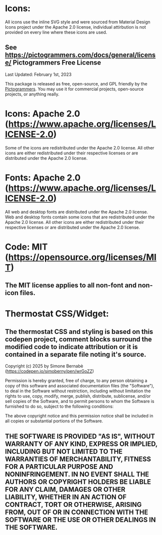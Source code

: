# Icons: 
All icons use the inline SVG style and were sourced from Material Design Icons project under the Apache 2.0 license, individual attirbution is not provided on every line where these icons are used.

See https://pictogrammers.com/docs/general/license/
Pictogrammers Free License
--------------------------

Last Updated: February 1st, 2023

This package is released as free, open-source, and GPL friendly by
the [Pictogrammers](https://pictogrammers.com/). You may use it
for commercial projects, open-source projects, or anything really.

# Icons: Apache 2.0 (https://www.apache.org/licenses/LICENSE-2.0)
Some of the icons are redistributed under the Apache 2.0 license. All other
icons are either redistributed under their respective licenses or are
distributed under the Apache 2.0 license.

# Fonts: Apache 2.0 (https://www.apache.org/licenses/LICENSE-2.0)
All web and desktop fonts are distributed under the Apache 2.0 license. Web
and desktop fonts contain some icons that are redistributed under the Apache
2.0 license. All other icons are either redistributed under their respective
licenses or are distributed under the Apache 2.0 license.

# Code: MIT (https://opensource.org/licenses/MIT)
The MIT license applies to all non-font and non-icon files.
--------------------------

# Thermostat CSS/Widget: 
The thermostat CSS and styling is based on this codepen project, comment blocks surround the modified code to indicate attribution or it is contained in a separate file noting it's source.
--------------------------
Copyright (c) 2025 by Simone Bernabè (https://codepen.io/simoberny/pen/wrGoZZ)

Permission is hereby granted, free of charge, to any person obtaining a copy of this software and associated documentation files (the "Software"), to deal in the Software without restriction, including without limitation the rights to use, copy, modify, merge, publish, distribute, sublicense, and/or sell copies of the Software, and to permit persons to whom the Software is furnished to do so, subject to the following conditions:

The above copyright notice and this permission notice shall be included in all copies or substantial portions of the Software.

THE SOFTWARE IS PROVIDED "AS IS", WITHOUT WARRANTY OF ANY KIND, EXPRESS OR IMPLIED, INCLUDING BUT NOT LIMITED TO THE WARRANTIES OF MERCHANTABILITY, FITNESS FOR A PARTICULAR PURPOSE AND NONINFRINGEMENT. IN NO EVENT SHALL THE AUTHORS OR COPYRIGHT HOLDERS BE LIABLE FOR ANY CLAIM, DAMAGES OR OTHER LIABILITY, WHETHER IN AN ACTION OF CONTRACT, TORT OR OTHERWISE, ARISING FROM, OUT OF OR IN CONNECTION WITH THE SOFTWARE OR THE USE OR OTHER DEALINGS IN THE SOFTWARE.
--------------------------

